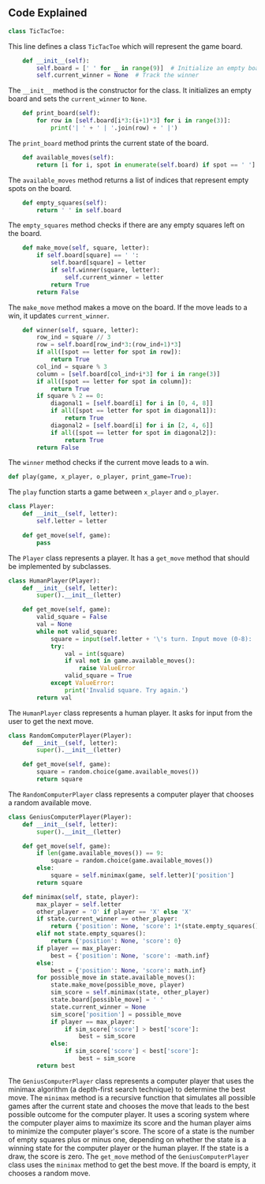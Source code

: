 ## Code Explained

```python
class TicTacToe:
```

This line defines a class `TicTacToe` which will represent the game board.

```python
    def __init__(self):
        self.board = [' ' for _ in range(9)]  # Initialize an empty board
        self.current_winner = None  # Track the winner
```

The `__init__` method is the constructor for the class. It initializes an empty board and sets the `current_winner` to `None`.

```python
    def print_board(self):
        for row in [self.board[i*3:(i+1)*3] for i in range(3)]:
            print('| ' + ' | '.join(row) + ' |')
```

The `print_board` method prints the current state of the board.

```python
    def available_moves(self):
        return [i for i, spot in enumerate(self.board) if spot == ' ']
```

The `available_moves` method returns a list of indices that represent empty spots on the board.

```python
    def empty_squares(self):
        return ' ' in self.board
```

The `empty_squares` method checks if there are any empty squares left on the board.

```python
    def make_move(self, square, letter):
        if self.board[square] == ' ':
            self.board[square] = letter
            if self.winner(square, letter):
                self.current_winner = letter
            return True
        return False
```

The `make_move` method makes a move on the board. If the move leads to a win, it updates `current_winner`.

```python
    def winner(self, square, letter):
        row_ind = square // 3
        row = self.board[row_ind*3:(row_ind+1)*3]
        if all([spot == letter for spot in row]):
            return True
        col_ind = square % 3
        column = [self.board[col_ind+i*3] for i in range(3)]
        if all([spot == letter for spot in column]):
            return True
        if square % 2 == 0:
            diagonal1 = [self.board[i] for i in [0, 4, 8]]
            if all([spot == letter for spot in diagonal1]):
                return True
            diagonal2 = [self.board[i] for i in [2, 4, 6]]
            if all([spot == letter for spot in diagonal2]):
                return True
        return False
```

The `winner` method checks if the current move leads to a win.

```python
def play(game, x_player, o_player, print_game=True):
```

The `play` function starts a game between `x_player` and `o_player`.

```python
class Player:
    def __init__(self, letter):
        self.letter = letter

    def get_move(self, game):
        pass
```

The `Player` class represents a player. It has a `get_move` method that should be implemented by subclasses.

```python
class HumanPlayer(Player):
    def __init__(self, letter):
        super().__init__(letter)

    def get_move(self, game):
        valid_square = False
        val = None
        while not valid_square:
            square = input(self.letter + '\'s turn. Input move (0-8): ')
            try:
                val = int(square)
                if val not in game.available_moves():
                    raise ValueError
                valid_square = True
            except ValueError:
                print('Invalid square. Try again.')
        return val
```

The `HumanPlayer` class represents a human player. It asks for input from the user to get the next move.

```python
class RandomComputerPlayer(Player):
    def __init__(self, letter):
        super().__init__(letter)

    def get_move(self, game):
        square = random.choice(game.available_moves())
        return square
```

The `RandomComputerPlayer` class represents a computer player that chooses a random available move.

```python
class GeniusComputerPlayer(Player):
    def __init__(self, letter):
        super().__init__(letter)

    def get_move(self, game):
        if len(game.available_moves()) == 9:
            square = random.choice(game.available_moves())
        else:
            square = self.minimax(game, self.letter)['position']
        return square

    def minimax(self, state, player):
        max_player = self.letter
        other_player = 'O' if player == 'X' else 'X'
        if state.current_winner == other_player:
            return {'position': None, 'score': 1*(state.empty_squares()+1) if other_player == max_player else -1*(state.empty_squares()+1)}
        elif not state.empty_squares():
            return {'position': None, 'score': 0}
        if player == max_player:
            best = {'position': None, 'score': -math.inf}
        else:
            best = {'position': None, 'score': math.inf}
        for possible_move in state.available_moves():
            state.make_move(possible_move, player)
            sim_score = self.minimax(state, other_player)
            state.board[possible_move] = ' '
            state.current_winner = None
            sim_score['position'] = possible_move
            if player == max_player:
                if sim_score['score'] > best['score']:
                    best = sim_score
            else:
                if sim_score['score'] < best['score']:
                    best = sim_score
        return best
```

The `GeniusComputerPlayer` class represents a computer player that uses the minimax algorithm (a depth-first search technique) to determine the best move. The `minimax` method is a recursive function that simulates all possible games after the current state and chooses the move that leads to the best possible outcome for the computer player. It uses a scoring system where the computer player aims to maximize its score and the human player aims to minimize the computer player's score. The score of a state is the number of empty squares plus or minus one, depending on whether the state is a winning state for the computer player or the human player. If the state is a draw, the score is zero. The `get_move` method of the `GeniusComputerPlayer` class uses the `minimax` method to get the best move. If the board is empty, it chooses a random move.
